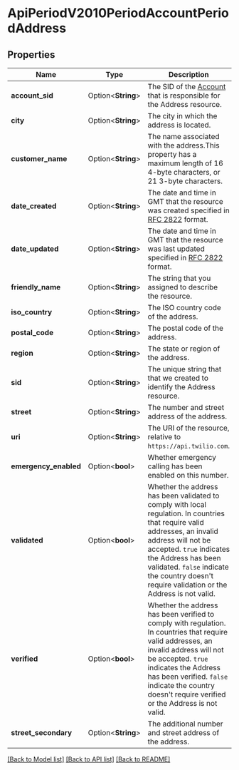 # ApiPeriodV2010PeriodAccountPeriodAddress

## Properties

Name | Type | Description | Notes
------------ | ------------- | ------------- | -------------
**account_sid** | Option<**String**> | The SID of the [Account](https://www.twilio.com/docs/iam/api/account) that is responsible for the Address resource. | [optional]
**city** | Option<**String**> | The city in which the address is located. | [optional]
**customer_name** | Option<**String**> | The name associated with the address.This property has a maximum length of 16 4-byte characters, or 21 3-byte characters. | [optional]
**date_created** | Option<**String**> | The date and time in GMT that the resource was created specified in [RFC 2822](https://www.ietf.org/rfc/rfc2822.txt) format. | [optional]
**date_updated** | Option<**String**> | The date and time in GMT that the resource was last updated specified in [RFC 2822](https://www.ietf.org/rfc/rfc2822.txt) format. | [optional]
**friendly_name** | Option<**String**> | The string that you assigned to describe the resource. | [optional]
**iso_country** | Option<**String**> | The ISO country code of the address. | [optional]
**postal_code** | Option<**String**> | The postal code of the address. | [optional]
**region** | Option<**String**> | The state or region of the address. | [optional]
**sid** | Option<**String**> | The unique string that that we created to identify the Address resource. | [optional]
**street** | Option<**String**> | The number and street address of the address. | [optional]
**uri** | Option<**String**> | The URI of the resource, relative to `https://api.twilio.com`. | [optional]
**emergency_enabled** | Option<**bool**> | Whether emergency calling has been enabled on this number. | [optional]
**validated** | Option<**bool**> | Whether the address has been validated to comply with local regulation. In countries that require valid addresses, an invalid address will not be accepted. `true` indicates the Address has been validated. `false` indicate the country doesn't require validation or the Address is not valid. | [optional]
**verified** | Option<**bool**> | Whether the address has been verified to comply with regulation. In countries that require valid addresses, an invalid address will not be accepted. `true` indicates the Address has been verified. `false` indicate the country doesn't require verified or the Address is not valid. | [optional]
**street_secondary** | Option<**String**> | The additional number and street address of the address. | [optional]

[[Back to Model list]](../README.md#documentation-for-models) [[Back to API list]](../README.md#documentation-for-api-endpoints) [[Back to README]](../README.md)


